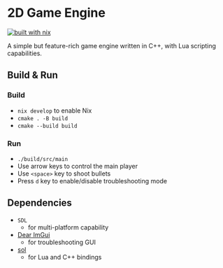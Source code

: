 # 2D Game Engine

[![built with nix](https://builtwithnix.org/badge.svg)](https://builtwithnix.org)

A simple but feature-rich game engine written in C++, with Lua scripting capabilities.

## Build & Run

### Build

- `nix develop` to enable Nix
- `cmake . -B build`
- `cmake --build build`

### Run

- `./build/src/main`
- Use arrow keys to control the main player
- Use `<space>` key to shoot bullets
- Press `d` key to enable/disable troubleshooting mode

## Dependencies

- `SDL`
  - for multi-platform capability
- [Dear ImGui](https://github.com/ocornut/imgui)
  - for troubleshooting GUI
- [sol](https://github.com/ThePhD/sol2)
  - for Lua and C++ bindings
